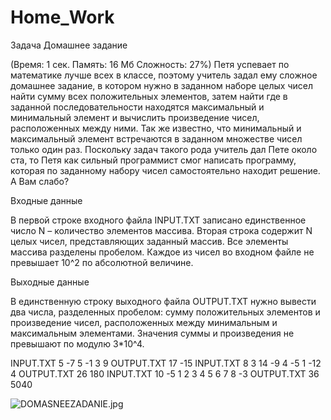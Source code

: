 # Home_Work
Задача Домашнее задание

(Время: 1 сек. Память: 16 Мб Сложность: 27%)
Петя успевает по математике лучше всех в классе, поэтому учитель задал ему сложное домашнее задание, в котором нужно в заданном наборе целых чисел найти сумму всех положительных элементов, затем найти где в заданной последовательности находятся максимальный и минимальный элемент и вычислить произведение чисел, расположенных между ними. Так же известно, что минимальный и максимальный элемент встречаются в заданном множестве чисел только один раз. Поскольку задач такого рода учитель дал Пете около ста, то Петя как сильный программист смог написать программу, которая по заданному набору чисел самостоятельно находит решение. А Вам слабо?

Входные данные

В первой строке входного файла INPUT.TXT записано единственное число N – количество элементов массива. Вторая строка содержит N целых чисел, представляющих заданный массив. Все элементы массива разделены пробелом. Каждое из чисел во входном файле не превышает 10^2 по абсолютной величине.

Выходные данные

В единственную строку выходного файла OUTPUT.TXT нужно вывести два числа, разделенных пробелом: сумму положительных элементов и произведение чисел, расположенных между минимальным и максимальным элементами. Значения суммы и произведения не превышают по модулю 3*10^4.

INPUT.TXT
5
-7 5 -1 3 9
OUTPUT.TXT
17 -15
INPUT.TXT
8
3 14 -9 4 -5 1 -12 4
OUTPUT.TXT
26 180
INPUT.TXT
10
-5 1 2 3 4 5 6 7 8 -3
OUTPUT.TXT
36 5040

<img src="http://fotohost.by/images/2017/07/04/DOMASNEEZADANIE.jpg" alt="DOMASNEEZADANIE.jpg" border="0" />
